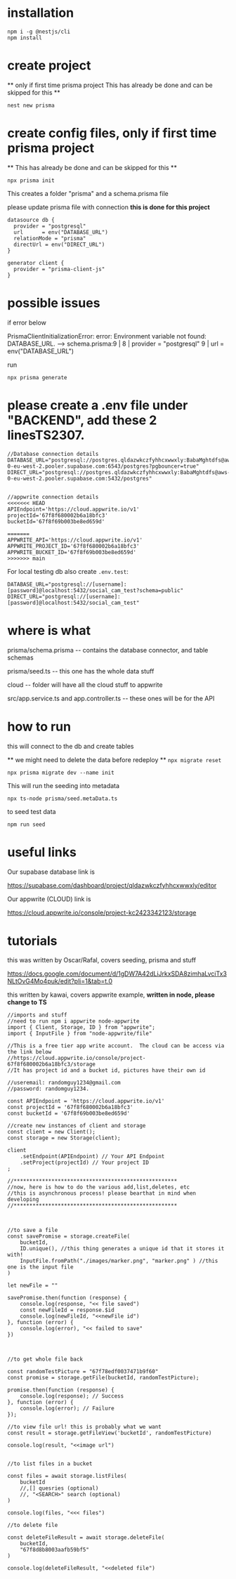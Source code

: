 # installation

```
npm i -g @nestjs/cli
npm install
```

# create project 
** only if first time prisma project This has already be done and can be skipped for this **

```nest new prisma```

# create config files, only if first time prisma project 

** This has already be done and can be skipped for this **

```npx prisma init```

This creates a folder "prisma" and a schema.prisma file

please update prisma file with connection **this is done for this project**

```
datasource db {
  provider = "postgresql"
  url      = env("DATABASE_URL")
  relationMode = "prisma"
  directUrl = env("DIRECT_URL")
}

generator client {
  provider = "prisma-client-js"
}
```

# possible issues

if error below

PrismaClientInitializationError: error: Environment variable not found: DATABASE_URL.
  -->  schema.prisma:9
   | 
 8 |   provider     = "postgresql"
 9 |   url          = env("DATABASE_URL")

run

```npx prisma generate```

# please create a .env file under "BACKEND", add these 2 linesTS2307.

```
//Database connection details
DATABASE_URL="postgresql://postgres.qldazwkczfyhhcxwwxly:BabaMghtdfs@aws-0-eu-west-2.pooler.supabase.com:6543/postgres?pgbouncer=true"
DIRECT_URL="postgresql://postgres.qldazwkczfyhhcxwwxly:BabaMghtdfs@aws-0-eu-west-2.pooler.supabase.com:5432/postgres"


//appwrite connection details
<<<<<<< HEAD
APIEndpoint='https://cloud.appwrite.io/v1'
projectId='67f8f680002b6a18bfc3'
bucketId='67f8f69b003be8ed659d'

=======
APPWRITE_API='https://cloud.appwrite.io/v1'
APPWRITE_PROJECT_ID='67f8f680002b6a18bfc3'
APPWRITE_BUCKET_ID='67f8f69b003be8ed659d'
>>>>>>> main
```

For local testing db also create ``.env.test``:
```
DATABASE_URL="postgresql://[username]:[password]@localhost:5432/social_cam_test?schema=public"
DIRECT_URL="postgresql://[username]:[password]@localhost:5432/social_cam_test"
```

# where is what

prisma/schema.prisma -- contains the database connector, and table schemas



prisma/seed.ts -- this one has the whole data stuff

cloud -- folder will have all the cloud stuff to appwrite

src/app.service.ts and app.controller.ts -- these ones will be for the API

# how to run

this will connect to the db and create tables

** we might need to delete the data before redeploy **
```npx migrate reset```

```npx prisma migrate dev --name init```

This will run the seeding into metadata

```npx ts-node prisma/seed.metaData.ts```

to seed test data

```npm run seed```


# useful links

Our supabase database link is

https://supabase.com/dashboard/project/qldazwkczfyhhcxwwxly/editor

Our appwrite (CLOUD) link is

https://cloud.appwrite.io/console/project-kc2423342123/storage

# tutorials
this was written by Oscar/Rafal, covers seeding, prisma and stuff

https://docs.google.com/document/d/1gDW7A42dLiJrkxSDA8zimhaLvciTx3NLtOvG4Mo4puk/edit?pli=1&tab=t.0

this written by kawai, covers appwrite example, **written in node, please change to TS**

```
//imports and stuff
//need to run npm i appwrite node-appwrite
import { Client, Storage, ID } from "appwrite";
import { InputFile } from "node-appwrite/file"

//This is a free tier app write account.  The cloud can be access via the link below
//https://cloud.appwrite.io/console/project-67f8f680002b6a18bfc3/storage
//It has project id and a bucket id, pictures have their own id

//useremail: randomguy1234@gmail.com
//password: randomguy1234.

const APIEndpoint = 'https://cloud.appwrite.io/v1'
const projectId = '67f8f680002b6a18bfc3'
const bucketId = '67f8f69b003be8ed659d'

//create new instances of client and storage
const client = new Client();
const storage = new Storage(client);

client
    .setEndpoint(APIEndpoint) // Your API Endpoint
    .setProject(projectId) // Your project ID
;

//****************************************************
//now, here is how to do the various add,list,deletes, etc
//this is asynchronous process! please bearthat in mind when developing
//****************************************************



//to save a file
const savePromise = storage.createFile(
    bucketId,
    ID.unique(), //this thing generates a unique id that it stores it with!
    InputFile.fromPath("./images/marker.png", "marker.png" ) //this one is the input file
)

let newFile = ""

savePromise.then(function (response) {
    console.log(response, "<< file saved")
    const newFileId = response.$id
    console.log(newFileId, "<<newFile id")
}, function (error) {
    console.log(error), "<< failed to save"
})



//to get whole file back

const randomTestPicture = "67f78edf0037471b9f60"
const promise = storage.getFile(bucketId, randomTestPicture);

promise.then(function (response) {
    console.log(response); // Success
}, function (error) {
    console.log(error); // Failure
});

//to view file url! this is probably what we want
const result = storage.getFileView('bucketId', randomTestPicture)

console.log(result, "<<image url")


//to list files in a bucket

const files = await storage.listFiles(
    bucketId
    //,[] quesries (optional)
    //, "<SEARCH>" search (optional)
)

console.log(files, "<<< files")

//to delete file

const deleteFileResult = await storage.deleteFile(
    bucketId,
    "67f8d8b8003aafb59bf5"
)

console.log(deleteFileResult, "<<deleted file")

```